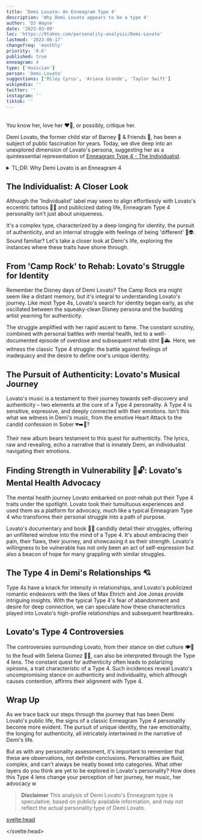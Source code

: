 ```yaml
---
title: 'Demi Lovato– An Enneagram Type 4'
description: 'Why Demi Lovato appears to be a type 4'
author: 'DJ Wayne'
date: '2023-03-09'
loc: 'https://9takes.com/personality-analysis/Demi-Lovato'
lastmod: '2023-06-17'
changefreq: 'monthly'
priority: '0.6'
published: true
enneagram: 4
type: ['musician']
person: 'Demi-Lovato'
suggestions: ['Miley Cyrus', 'Ariana Grande', 'Taylor Swift']
wikipedia: ''
twitter: ''
instagram: ''
tiktok: ''
---
```


<!-- notes: spanish, dating, networth, barney, camp rock, heart attack, boyfriend, age

mention how her changing her pronouns from they/them back to she/ her is characteristic of a 4,
also mention how she is LGBT

Demi Lovato songs
Demi Lovato new album
Demi Lovato tour
Demi Lovato documentary
Demi Lovato rehab
Demi Lovato and Max Ehrich
Demi Lovato overdose
Demi Lovato net worth
Demi Lovato quotes
Demi Lovato and Selena Gomez
Demi Lovato Camp Rock
Demi Lovato tattoos
Demi Lovato mental health
Demi Lovato book
Demi Lovato Disney
Demi Lovato music videos
Demi Lovato awards
Demi Lovato and Wilmer Valderrama
Demi Lovato X Factor
Demi Lovato and Joe Jonas -->

<script>
	import  PopCard  from "$lib/components/atoms/PopCard.svelte";
import BlogPurpose from '$lib/components/blog/BlogPurpose.svelte'
</script>

<div
	style="display: flex;
    justify-content: center;
    margin: 1rem 0;
	"
>
	<PopCard
		image={`/types/4s/${'Demi-Lovato'}.webp`}
		showIcon={false}
		enneagramType="4"
		displayText="Demi Lovato"
		subtext=""
	/>
</div>

<p class="firstLetter">You know her, love her ❤️‍🔥, or possibly, critique her.</p>

Demi Lovato, the former child star of Barney 🦖 & Friends 👭, has been a subject of public fascination for years. Today, we dive deep into an unexplored dimension of Lovato's persona, suggesting her as a quintessential representation of [Enneagram Type 4 - The Individualist](/enneagram-corner/enneagram-type-4).

<details>
<summary class="accordion">TL;DR: Why Demi Lovato is an Enneagram 4</summary>
<div class="panel">
<ul>
<li><b>Identity and Authenticity</b>: Demi Lovato's transition from Disney's Camp Rock darling to a multi-faceted artist echoes a classic Type 4 trait – the intense quest for authenticity and unique identity. This struggle, amplified by fame, showcased the Type 4's inherent longing to grasp who they truly are.
</li>
<li><b>The Emotional Landscape</b>: As a probable Type 4, Lovato's inner world is rich and emotionally charged. They face daily battles with feelings of inadequacy and the deep desire to stand out. This emotional intensity transpires through their music – a raw, honest reflection of their journey towards self-discovery.</li>
<li><b>Controversies and Challenges</b>: Lovato's public feuds and stance on various issues, while controversial, are emblematic of the Type 4's dedication to authenticity. Their outspokenness may be traced back to a Type 4's core fear of having no identity or personal significance, triggering empathy for the challenges they face in navigating their individualism.
</li>
<li><b>Core Motivation</b>: Lovato's core motivation as a potential Type 4 is their desire for uniqueness and authenticity. Whether it's their music, their advocacy for mental health, or their turbulent relationships, every action reflects this pursuit. Their narrative exemplifies a Type 4's endeavor to transform personal struggles into a unique identity, resulting in a compelling, empathetic journey.
</li>
</ul>
  </div>
</details>

<!-- put camp rock video here: LINK -->

<!-- camp rock mention in first sentence  -->
<!-- Barney & Friends should be italicized or in quotes than dino emoji after  -->

## The Individualist: A Closer Look

Although the 'Individualist' label may seem to align effortlessly with Lovato's eccentric tattoos 🎨💉 and publicized dating life, Enneagram Type 4 personality isn't just about uniqueness.

It's a complex type, characterized by a deep longing for identity, the pursuit of authenticity, and an internal struggle with feelings of being 'different' 🌈👽. Sound familiar? Let's take a closer look at Demi's life, exploring the instances where these traits have shone through.

## From 'Camp Rock' to Rehab: Lovato's Struggle for Identity

Remember the Disney days of Demi Lovato? The Camp Rock era might seem like a distant memory, but it's integral to understanding Lovato's journey. Like most Type 4s, Lovato's search for identity began early, as she oscillated between the squeaky-clean Disney persona and the budding artist yearning for authenticity.

<!-- Camp Rock should be in quotes or italicized
Too many "withs" in sentence startin gwith "The constant scrutiny" -->
<!-- Emojis used for overdose is offensive considering subject matter -->

The struggle amplified with her rapid ascent to fame. The constant scrutiny, combined with personal battles with mental health, led to a well-documented episode of overdose and subsequent rehab stint 💊🚑. Here, we witness the classic Type 4 struggle: the battle against feelings of inadequacy and the desire to define one's unique identity.

<!-- "The Individualist" and " From Camp Rock to Rehab" Sections are way too similar and end with the same idea-- combine them -->

## The Pursuit of Authenticity: Lovato's Musical Journey

<!-- "testament to HER journey" her pronouns are she/her -->
<!-- ALL TITLES (songs,movies, albums,etc) should be italicized or in quotes -->

Lovato's music is a testament to their journey towards self-discovery and authenticity – two elements at the core of a Type 4 personality. A Type 4 is sensitive, expressive, and deeply connected with their emotions. Isn't this what we witness in Demi's music, from the emotive Heart Attack to the candid confession in Sober 💔➡️🥤?

<!-- AGAIN replace all "their" with she/her -->

Their new album bears testament to this quest for authenticity. The lyrics, raw and revealing, echo a narrative that is innately Demi, an individualist navigating their emotions.

## Finding Strength in Vulnerability 💪🔓: Lovato's Mental Health Advocacy

The mental health journey Lovato embarked on post-rehab put their Type 4 traits under the spotlight. Lovato took their tumultuous experiences and used them as a platform for advocacy, much like a typical Enneagram Type 4 who transforms their personal struggle into a path of purpose.

Lovato's documentary and book 🎥📖 candidly detail their struggles, offering an unfiltered window into the mind of a Type 4. It's about embracing their pain, their flaws, their journey, and showcasing it as their strength. Lovato's willingness to be vulnerable has not only been an act of self-expression but also a beacon of hope for many grappling with similar struggles.

## The Type 4 in Demi's Relationships 💘

Type 4s have a knack for intensity in relationships, and Lovato's publicized romantic endeavors with the likes of Max Ehrich and Joe Jonas provide intriguing insights. With the typical Type 4's fear of abandonment and desire for deep connection, we can speculate how these characteristics played into Lovato's high-profile relationships and subsequent heartbreaks.

## Lovato's Type 4 Controversies

The controversies surrounding Lovato, from their stance on diet culture 🍽️🚫 to the feud with Selena Gomez 🥊🎤, can also be interpreted through the Type 4 lens. The constant quest for authenticity often leads to polarizing opinions, a trait characteristic of a Type 4. Such incidences reveal Lovato's uncompromising stance on authenticity and individuality, which although causes contention, affirms their alignment with Type 4.

<BlogPurpose/>

## Wrap Up

As we trace back our steps through the journey that has been Demi Lovato's public life, the signs of a classic Enneagram Type 4 personality become more evident. The pursuit of unique identity, the raw emotionality, the longing for authenticity, all intricately intertwined in the narrative of Demi's life.

But as with any personality assessment, it's important to remember that these are observations, not definite conclusions. Personalities are fluid, complex, and can't always be neatly boxed into categories. What other layers do you think are yet to be explored in Lovato's personality? How does this Type 4 lens change your perception of her journey, her music, her advocacy w

<!-- Final Thoughts: TOO MUCH TYPE 4s ARE UNIQUE-- cut out all the extra fluff, combine sections and shorten it, wayyy too long ang repetitive  -->

> **Disclaimer** This analysis of Demi Lovato's Enneagram type is speculative, based on publicly available information, and may not reflect the actual personality type of Demi Lovato.

<svelte:head>

<script type="application/ld+json">
	{
  "@context": "http://schema.org",
  "@graph": [
    {
      "@type": "Article",
      "articleBody": "This article examines the personality of Demi Lovato, widely thought to align with the Enneagram Type 4. Known for her authenticity, self-expression, and emotional depth, Demi embodies many characteristics of Type 4 personalities. Included is Demi's personal life, career, controversies, and daily struggles, all in relation to her Type 4 characteristics.",
      "creator": {
        "@type": "Person",
        "name": "DJ Wayne",
        "sameAs": ["https://www.instagram.com/djwayne3/", "https://www.youtube.com/@djwayne3", "https://www.linkedin.com/in/davidtwayne/", "https://twitter.com/djwayne3"
        ]
      },
      "author": {
        "@type": "Person",
        "name": "DJ Wayne",
        "sameAs": ["https://www.instagram.com/djwayne3/", "https://www.youtube.com/@djwayne3", "https://www.linkedin.com/in/davidtwayne/", "https://twitter.com/djwayne3"
        ]
      },
      "dateModified": {
        "@type": "Date",
        "@value": "2023-06-22"
      },
      "datePublished": {
        "@type": "Date",
        "@value": "2023-06-22"
      },
      "description": "This blog post explores Demi Lovato as a possible Enneagram Type 4. It focuses on her personality traits, her motivations, her inner world, controversies she's faced, and how these aspects might tie into the fundamental attributes of a Type 4.",
      "headline": "Demi Lovato– An Enneagram Type 4",
      "image": {
        "@type": "ImageObject",
        "height": 900,
        "url": "https://imagelink.com/DemiLovato.jpg",
        "width": 900
      },
      "mainEntityOfPage": {
        "@id": "https://9takes.com/personality-analysis/Demi-Lovato",
        "@type": "WebPage"
      },
      "mentions": {
        "@type": "Person",
        "name": "Demi Lovato",
        "sameAs": ["https://en.wikipedia.org/wiki/Demi_Lovato", "https://twitter.com/ddlovato", "https://www.instagram.com/ddlovato/"
        ]
      },
      "publisher": {
        "@type": "Organization",
        "sameAs": ["https://www.instagram.com/9takesdotcom/", "https://twitter.com/9takesdotcom"],
        "logo": {
          "@type": "ImageObject",
          "url": "https://9takes.com/brand/aero.png"
        },
        "name": "9takes"
      }
    },
    {
      "@type": "FAQPage",
      "mainEntity": [
        {
          "@type": "Question",
          "acceptedAnswer": {
            "@type": "Answer",
            "text": "Demi Lovato exhibits many characteristics associated with Enneagram Type 4 personalities. These include her authenticity, emotional transparency, quest for uniqueness, and her ability to turn her struggles into art. These characteristics are deeply rooted in her desire for individuality and self-understanding."
          },
          "name": "Why is Demi Lovato considered an Enneagram Type 4?"
        },
        {
          "@type": "Question",
          "acceptedAnswer": {
            "@type": "Answer",
            "text": "Demi's talent in music, her expressiveness, and her ability to openly discuss her mental health issues are all indicative of her Type 4 personality. Her continuous pursuit of authenticity and her dedication to understanding herself also reflect the strengths and growth potential of Type 4 individuals."
          },
          "name": "What are some examples of Demi Lovato's Type 4 characteristics?"
        },
		{
          "@type": "Question",
          "acceptedAnswer": {
            "@type": "Answer",
            "text": "Demi Lovato is known for her authenticity, emotional transparency, and her ability to turn her struggles into art. She seeks uniqueness and individuality. However, these descriptions are based on public perception and her portrayed image in the media. To know her exact personality, one would have to know her personally."
          },
          "name": "What is Demi Lovato's personality?"
        },
		{
          "@type": "Question",
          "acceptedAnswer": {
            "@type": "Answer",
            "text": "Demi Lovato is an Enneagram type 4, also known as The Individualist. This Enneagram type is characterized by a desire for uniqueness, authenticity, and self-understanding. Please note that this information is based on public information and not directly confirmed by Demi Lovato herself."
          },
          "name": "What is Demi Lovato's Enneagram type?"
        }
      ]
    }
  ]
}
</script>

</svelte:head>

<style lang="scss"></style>
